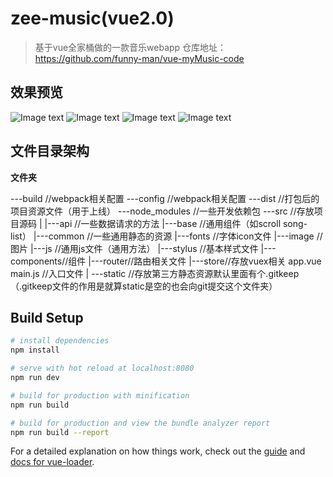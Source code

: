 # zee-music(vue2.0)

> 基于vue全家桶做的一款音乐webapp
> 仓库地址：https://github.com/funny-man/vue-myMusic-code

## 效果预览
![Image text](https://raw.githubusercontent.com/funny-man/vue-myMusic-code/master/img-folder/PNG%20%E5%9B%BE%E5%83%8F-024ACCC59CF1-1.png)
![Image text](https://raw.githubusercontent.com/funny-man/vue-myMusic-code/master/img-folder/PNG%20%E5%9B%BE%E5%83%8F-024ACCC59CF1-1.png)
![Image text](https://raw.githubusercontent.com/funny-man/vue-myMusic-code/master/img-folder/PNG%20%E5%9B%BE%E5%83%8F-024ACCC59CF1-1.png)
![Image text](https://raw.githubusercontent.com/funny-man/vue-myMusic-code/master/img-folder/PNG%20%E5%9B%BE%E5%83%8F-024ACCC59CF1-1.png)

## 文件目录架构

**文件夹**

  ---build  //webpack相关配置
  ---config //webpack相关配置
  ---dist   //打包后的项目资源文件（用于上线）
  ---node_modules   //一些开发依赖包
  ---src    //存放项目源码
      |
      |---api //一些数据请求的方法
      |---base //通用组件（如scroll song-list）
      |---common //一些通用静态的资源
            |---fonts //字体icon文件
            |---image //图片
            |---js //通用js文件（通用方法）
            |---stylus //基本样式文件
      |---components//组件
      |---router//路由相关文件 
      |---store//存放vuex相关
      app.vue
      main.js //入口文件
      |
  ---static  //存放第三方静态资源默认里面有个.gitkeep（.gitkeep文件的作用是就算static是空的也会向git提交这个文件夹）


## Build Setup

``` bash
# install dependencies
npm install

# serve with hot reload at localhost:8080
npm run dev

# build for production with minification
npm run build

# build for production and view the bundle analyzer report
npm run build --report
```

For a detailed explanation on how things work, check out the [guide](http://vuejs-templates.github.io/webpack/) and [docs for vue-loader](http://vuejs.github.io/vue-loader).
